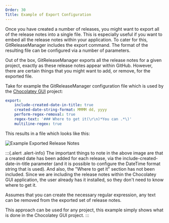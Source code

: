 ```yaml
---
Order: 30
Title: Example of Export Configuration
---
```


Once you have created a number of releases, you might want to export all of the
release notes into a single file. This is especially useful if you want to
embed all the release notes within your application. To cater for this,
GitReleaseManager includes the export command. The format of the resulting file
can be configured via a number of parameters.

Out of the box, GitReleaseManager exports all the release notes for a given
project, exactly as these release notes appear within GitHub. However, there
are certain things that you might want to add, or remove, for the exported file.

Take for example the GitReleaseManager configuration file which is used by the
[Chocolatey GUI](https://github.com/chocolatey/ChocolateyGUI) project:

```yaml
export:
    include-created-date-in-title: true
    created-date-string-format: MMMM dd, yyyy
    perform-regex-removal: true
    regex-text: '### Where to get it(\r\n)*You can .*\)'
    multiline-regex: true
```

This results in a file which looks like this:

![Example Exported Release Notes](../images/example-export.png)

:::{.alert .alert-info}
The important things to note in the above image are that a created date has been
added for each release, via the include-created-date-in-title parameter (and it
is possible to configure the DateTime format string that is used). And also,
the "Where to get it" section has not been included. Since we are including the
release notes within the Chocolatey GUI application, the user already has it
installed, so they don't need to know where to get it.

Assumes that you can create the necessary regular expression, any text can be
removed from the exported set of release notes.

This approach can be used for any project, this example simply shows what is
done in the Chocolatey GUI project.
:::
